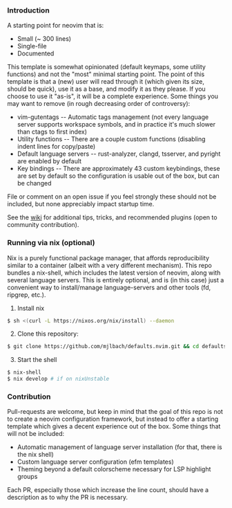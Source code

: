 ### Introduction

A starting point for neovim that is:

* Small (~ 300 lines)
* Single-file 
* Documented 

This template is somewhat opinionated (default keymaps, some utility functions) and not the "most" minimal starting point. The point of this template is that a (new) user will read through it (which given its size, should be quick), use it as a base, and modify it as they please. If you choose to use it "as-is", it will be a complete experience. Some things you may want to remove (in rough decreasing order of controversy):

* vim-gutentags					   -- Automatic tags management (not every language server supports workspace symbols, and in practice it's much slower than ctags to first index)
* Utility functions        -- There are a couple custom functions (disabling indent lines for copy/paste)
* Default language servers -- rust-analyzer, clangd, tsserver, and pyright are enabled by default
* Key bindings					   -- There are approximately 43 custom keybindings, these are set by default so the configuration is usable out of the box, but can be changed

File or comment on an open issue if you feel strongly these should not be included, but none appreciably impact startup time.

See the [wiki](https://github.com/mjlbach/defaults.nvim/wiki) for additional tips, tricks, and recommended plugins (open to community contribution).

### Running via nix (optional)

Nix is a purely functional package manager, that affords reproducibility similar to a container (albeit with a very different mechanism). This repo bundles a nix-shell, which includes the latest version of neovim, along with several language servers. This is entirely optional, and is (in this case) just a convenient way to install/manage language-servers and other tools (fd, ripgrep, etc.).

1. Install nix
```bash
$ sh <(curl -L https://nixos.org/nix/install) --daemon
```

2. Clone this repository:
```bash
$ git clone https://github.com/mjlbach/defaults.nvim.git && cd defaults.nvim
```

3. Start the shell
```bash
$ nix-shell 
$ nix develop # if on nixUnstable
```
### Contribution

Pull-requests are welcome, but keep in mind that the goal of this repo is not to create a neovim configuration framework, but instead to offer a starting template which gives a decent experience out of the box. Some things that will not be included:

* Automatic management of language server installation (for that, there is the nix shell)
* Custom language server configuration (efm templates)
* Theming beyond a default colorscheme necessary for LSP highlight groups

Each PR, especially those which increase the line count, should have a description as to why the PR is necessary.
